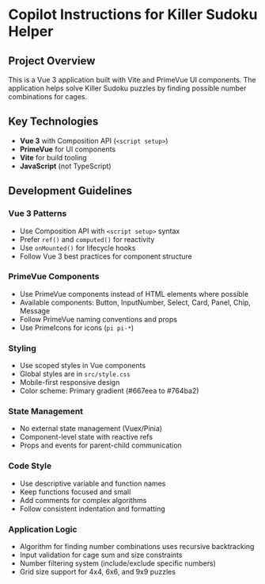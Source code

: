 # Copilot Instructions for Killer Sudoku Helper

<!-- Use this file to provide workspace-specific custom instructions to Copilot. For more details, visit https://code.visualstudio.com/docs/copilot/copilot-customization#_use-a-githubcopilotinstructionsmd-file -->

## Project Overview
This is a Vue 3 application built with Vite and PrimeVue UI components. The application helps solve Killer Sudoku puzzles by finding possible number combinations for cages.

## Key Technologies
- **Vue 3** with Composition API (`<script setup>`)
- **PrimeVue** for UI components
- **Vite** for build tooling
- **JavaScript** (not TypeScript)

## Development Guidelines

### Vue 3 Patterns
- Use Composition API with `<script setup>` syntax
- Prefer `ref()` and `computed()` for reactivity
- Use `onMounted()` for lifecycle hooks
- Follow Vue 3 best practices for component structure

### PrimeVue Components
- Use PrimeVue components instead of HTML elements where possible
- Available components: Button, InputNumber, Select, Card, Panel, Chip, Message
- Follow PrimeVue naming conventions and props
- Use PrimeIcons for icons (`pi pi-*`)

### Styling
- Use scoped styles in Vue components
- Global styles are in `src/style.css`
- Mobile-first responsive design
- Color scheme: Primary gradient (#667eea to #764ba2)

### State Management
- No external state management (Vuex/Pinia)
- Component-level state with reactive refs
- Props and events for parent-child communication

### Code Style
- Use descriptive variable and function names
- Keep functions focused and small
- Add comments for complex algorithms
- Follow consistent indentation and formatting

### Application Logic
- Algorithm for finding number combinations uses recursive backtracking
- Input validation for cage sum and size constraints
- Number filtering system (include/exclude specific numbers)
- Grid size support for 4x4, 6x6, and 9x9 puzzles
